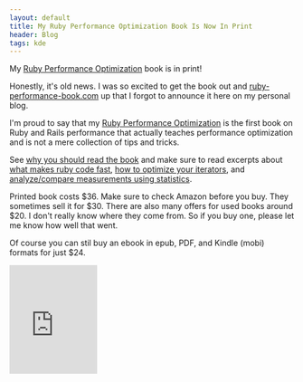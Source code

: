 ```yaml
---
layout: default
title: My Ruby Performance Optimization Book Is Now In Print
header: Blog
tags: kde
---
```


My <a href="http://ruby-performance-book.com" target="_blank">Ruby Performance Optimization</a> book is in print!<!--more-->

Honestly, it's old news. I was so excited to get the book out and <a href="http://ruby-performance-book.com" target="_blank">ruby-performance-book.com</a> up that I forgot to announce it here on my personal blog.

I'm proud to say that my <a href="http://ruby-performance-book.com" target="_blank">Ruby Performance Optimization</a> is the first book on Ruby and Rails performance that actually teaches performance optimization and is not a mere collection of tips and tricks.

See <a href="http://ruby-performance-book.com/blog/2015/12/why-read-ruby-performance-optimization-book.html" target="_blank">why you should read the book</a> and make sure to read excerpts about <a href="http://media.pragprog.com/titles/adrpo/optimize.pdf" target="_blank">what makes ruby code fast</a>, <a href="http://media.pragprog.com/titles/adrpo/iterators.pdf" target="_blank">how to optimize your iterators</a>, and <a href="http://media.pragprog.com/titles/adrpo/statistics.pdf" target="_blank">analyze/compare measurements using statistics</a>.

Printed book costs $36. Make sure to check Amazon before you buy. They sometimes sell it for $30. There are also many offers for used books around $20. I don't really know where they come from. So if you buy one, please let me know how well that went.

Of course you can stil buy an ebook in epub, PDF, and Kindle (mobi) formats for just $24.

<div float="left">
  <iframe border="0px" frameBorder="0" seamless="true" src="https://pragprog.com/products/buy_now_insert/adrpo" height="192px" width="155px">
  Buy Now
  </iframe>
</div>

